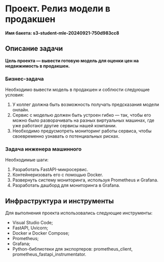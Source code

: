 # Проект. Релиз модели в продакшен

**Имя бакета: s3-student-mle-20240921-750d983cc8**

## Описание задачи

**Цель проекта — вывести готовую модель для оценки цен на недвижимость в продакшен.**

### Бизнес-задача

Необходимо вывести модель в продакшен и соблюсти следующие условия:
1. У коллег должна быть возможность получать предсказания модели онлайн.
2. Сервис с моделью должен быть устроен гибко — так, чтобы его можно было разворачивать на разных виртуальных машинах, где уже работают другие сервисы нашей компании.
3. Необходимо предусмотреть мониторинг работы сервиса, чтобы своевременно узнавать о потенциальных рисках.

### Задача инженера машинного 

Необходимые шаги:
1. Разработать FastAPI-микросервис.
2. Контейнеризовать его с помощью Docker.
3. Развернуть систему мониторинга, используя Prometheus и Grafana.
4. Разработать дашборд для мониторинга в Grafana.

## Инфраструктура и инструменты

Для выполнения проекта использовались следующие инструменты:

- Visual Studio Code;
- FastAPI, Uvicorn;
- Docker и Docker Compose;
- Prometheus;
- Grafana;
- Python-библиотеки для экспортеров: prometheus_client, prometheus_fastapi_instrumentator.